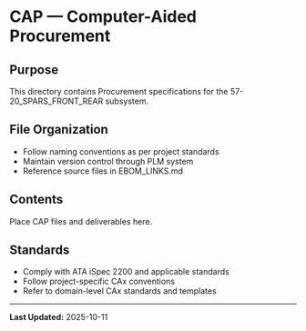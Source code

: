 # CAP — Computer-Aided Procurement

## Purpose

This directory contains Procurement specifications for the 57-20_SPARS_FRONT_REAR subsystem.

## File Organization

- Follow naming conventions as per project standards
- Maintain version control through PLM system
- Reference source files in EBOM_LINKS.md

## Contents

Place CAP files and deliverables here.

## Standards

- Comply with ATA iSpec 2200 and applicable standards
- Follow project-specific CAx conventions
- Refer to domain-level CAx standards and templates

---

**Last Updated:** 2025-10-11
